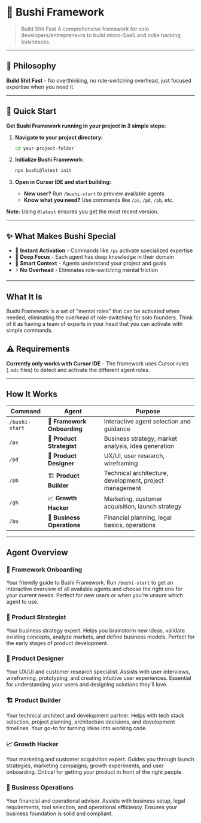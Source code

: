 # 🚀 Bushi Framework
> Build Shit Fast
A comprehensive framework for solo developers/entrepreneurs to build micro-SaaS and indie hacking businesses.

---

## 🎯 **Philosophy**

**Build Shit Fast** - No overthinking, no role-switching overhead, just focused expertise when you need it.

---

## 🚀 **Quick Start**

**Get Bushi Framework running in your project in 3 simple steps:**

1. **Navigate to your project directory:**
   ```bash
   cd your-project-folder
   ```

2. **Initialize Bushi Framework:**
   ```bash
   npx bushi@latest init
   ```

3. **Open in Cursor IDE and start building:**
   - **New user?** Run `/bushi-start` to preview available agents
   - **Know what you need?** Use commands like `/ps`, `/pd`, `/pb`, etc.

**Note:** Using `@latest` ensures you get the most recent version.

---

## ✨ **What Makes Bushi Special**

- 🚀 **Instant Activation** - Commands like `/ps` activate specialized expertise
- 🎯 **Deep Focus** - Each agent has deep knowledge in their domain  
- 🧠 **Smart Context** - Agents understand your project and goals
- ⚡ **No Overhead** - Eliminates role-switching mental friction

---

## What It Is

Bushi Framework is a set of "mental roles" that can be activated when needed, eliminating the overhead of role-switching for solo founders. Think of it as having a team of experts in your head that you can activate with simple commands.

## ⚠️ Requirements

**Currently only works with Cursor IDE** - The framework uses Cursor rules (`.mdc` files) to detect and activate the different agent roles.

---

## How It Works

| Command | Agent | Purpose |
|---------|-------|---------|
| `/bushi-start` | 🚀 **Framework Onboarding** | Interactive agent selection and guidance |
| `/ps` | 🎯 **Product Strategist** | Business strategy, market analysis, idea generation |
| `/pd` | 🎨 **Product Designer** | UX/UI, user research, wireframing |
| `/pb` | 🏗️ **Product Builder** | Technical architecture, development, project management |
| `/gh` | 📈 **Growth Hacker** | Marketing, customer acquisition, launch strategy |
| `/bo` | 💼 **Business Operations** | Financial planning, legal basics, operations |

---

## Agent Overview

### 🚀 Framework Onboarding
Your friendly guide to Bushi Framework. Run `/bushi-start` to get an interactive overview of all available agents and choose the right one for your current needs. Perfect for new users or when you're unsure which agent to use.

### 🎯 Product Strategist
Your business strategy expert. Helps you brainstorm new ideas, validate existing concepts, analyze markets, and define business models. Perfect for the early stages of product development.

### 🎨 Product Designer  
Your UX/UI and customer research specialist. Assists with user interviews, wireframing, prototyping, and creating intuitive user experiences. Essential for understanding your users and designing solutions they'll love.

### 🏗️ Product Builder
Your technical architect and development partner. Helps with tech stack selection, project planning, architecture decisions, and development timelines. Your go-to for turning ideas into working code.

### 📈 Growth Hacker
Your marketing and customer acquisition expert. Guides you through launch strategies, marketing campaigns, growth experiments, and user onboarding. Critical for getting your product in front of the right people.

### 💼 Business Operations
Your financial and operational advisor. Assists with business setup, legal requirements, tool selection, and operational efficiency. Ensures your business foundation is solid and compliant.
